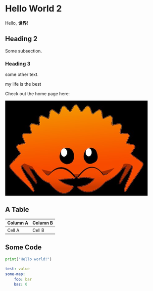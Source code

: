 # Hello World 2

Hello, **世界**!

## Heading 2

Some subsection.

### Heading 3

some other text.

my life is the best

Check out the home page here: [](index.md)

![Alt text](image.png "A rusty crustation")

## A Table

| Column A | Column B |
| -------- | -------- |
| Cell A   | Cell B   |

## Some Code

```python
print("Hello world!")
```

```yaml
test: value
some-map:
    foo: bar
    baz: 0
```
